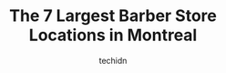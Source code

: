 ---
layout: ampstory
image: https://i0.wp.com/www.auto.or.id/wp-content/uploads/2023/06/belgard-barbershop-montreal-0-montreal-1686322083.jpeg?resize=640,853
author: techidn
featured: false
description: Montreal, Quebec, Canada is a haven for Barber enthusiasts, boasting an impressive array of 7 top-notch establishments. Whether youre a seasoned connoisseur or simply curious to explore the
title: The 7 Largest Barber Store Locations in Montreal
cover:
   title: The 7 Largest Barber Store Locations in Montreal
   subtitle: AUTO.OR.ID
   background: https://www.auto.or.id/wp-content/uploads/2023/06/belgard-barbershop-montreal-0-montreal-1686322083.jpeg

pages: 
 - layout: thirds
   top: <h1>#1 Beardlington Barbershop</h1>
   bottom: "<p>Its my 3rd year with Beardlington and it always feels exciting like it did on my 1st visit. Just impressed by how skilled and consistent everyone on the team is. Defin</p>"
   background: https://www.auto.or.id/wp-content/uploads/2023/06/belgard-barbershop-montreal-1-montreal-1686322085.jpeg
   backgroundblur: true
 - layout: thirds
   top: <h1>#2 CRISP Barbershop Pointe-Saint-Charles</h1>
   bottom: "<p>2022 Centre St, Montreal, Quebec H3K 1J3, Canada</p>"
   background: https://www.auto.or.id/wp-content/uploads/2023/06/belgard-barbershop-montreal-2-montreal-1686322086.jpeg
   cta:
      link: https://www.auto.or.id/the-7-largest-barber-store-locations-in-montreal/
      text: The 7 Largest Barber Store Locations in Montreal
 - layout: thirds
   top: <h1>#3 barbershop albanese</h1>
   bottom: "<p>1864 Saint-Catherine St W, Montreal, Quebec H3H 1M1, Canada</p>"
   background: https://images.unsplash.com/photo-1619844175348-a10c44e6f66a?ixlib=rb-4.0.3&ixid=MnwxMjA3fDB8MHxwaG90by1wYWdlfHx8fGVufDB8fHx8&auto=format&fit=crop&w=640&h=853&q=80
   cta:
      link: https://www.auto.or.id/the-7-largest-barber-store-locations-in-montreal/
      text: The 7 Largest Barber Store Locations in Montreal
 - layout: thirds
   top: <h1>#4 Ganabarber</h1>
   bottom: "<p>1648 René-Lévesque Blvd W, Montreal, Quebec H3H 2S1, Canada</p>"
   background: https://images.unsplash.com/photo-1639928187615-feef219500a4?ixlib=rb-4.0.3&ixid=MnwxMjA3fDB8MHxwaG90by1wYWdlfHx8fGVufDB8fHx8&auto=format&fit=crop&w=640&h=853&q=80
   cta:
      link: https://www.auto.or.id/the-7-largest-barber-store-locations-in-montreal/
      text: The 7 Largest Barber Store Locations in Montreal
 - layout: thirds
   top: <h1>#5 La Section Barbershop</h1>
   bottom: "<p>1182 Saint-Catherine St W, Montreal, Quebec H3B 1K1, Canada</p>"
   background: https://images.unsplash.com/photo-1604755940678-ffbf0c1fcc37?ixlib=rb-4.0.3&ixid=MnwxMjA3fDB8MHxwaG90by1wYWdlfHx8fGVufDB8fHx8&auto=format&fit=crop&w=640&h=853&q=80
   cta:
      link: https://www.auto.or.id/the-7-largest-barber-store-locations-in-montreal/
      text: The 7 Largest Barber Store Locations in Montreal
 - layout: thirds
   top: <h1>#6 La Baraque Du Barbier</h1>
   bottom: "<p>4828 Saint Denis St, Montreal, Quebec H2J 2L6, Canada</p>"
   background: https://images.unsplash.com/photo-1576933875027-3314e0a79702?ixlib=rb-4.0.3&ixid=MnwxMjA3fDB8MHxwaG90by1wYWdlfHx8fGVufDB8fHx8&auto=format&fit=crop&w=640&h=853&q=80
   cta:
      link: https://www.auto.or.id/the-7-largest-barber-store-locations-in-montreal/
      text: The 7 Largest Barber Store Locations in Montreal
 - layout: thirds
   top: <h1>#7 La Chapelle Barbiers</h1>
   bottom: "<p>519 Rue Rachel E, Montréal, QC H2J 2H3, Canada</p>"
   background: https://images.unsplash.com/photo-1617814086906-d847a8bc6fca?ixlib=rb-4.0.3&ixid=MnwxMjA3fDB8MHxwaG90by1wYWdlfHx8fGVufDB8fHx8&auto=format&fit=crop&w=640&h=853&q=80
   cta:
      link: https://www.auto.or.id/the-7-largest-barber-store-locations-in-montreal/
      text: The 7 Largest Barber Store Locations in Montreal
 - layout: thirds
   middle: Continue reading...
   background: https://images.unsplash.com/photo-1508974239320-0a029497e820?ixlib=rb-4.0.3&ixid=MnwxMjA3fDB8MHxwaG90by1wYWdlfHx8fGVufDB8fHx8&auto=format&fit=crop&w=640&h=853&q=80
   cta:
      link: https://www.auto.or.id/the-7-largest-barber-store-locations-in-montreal/
      text: The 7 Largest Barber Store Locations in Montreal

---